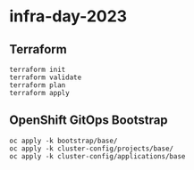 # infra-day-2023


## Terraform

```
terraform init
terraform validate
terraform plan
terraform apply
```

## OpenShift GitOps Bootstrap 

```
oc apply -k bootstrap/base/
oc apply -k cluster-config/projects/base/
oc apply -k cluster-config/applications/base
```
